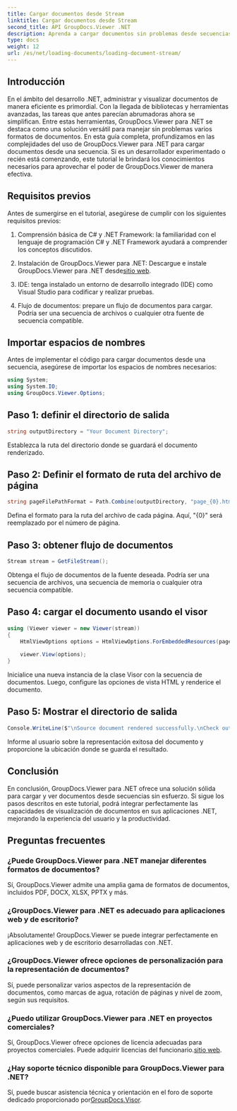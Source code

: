 ```yaml
---
title: Cargar documentos desde Stream
linktitle: Cargar documentos desde Stream
second_title: API GroupDocs.Viewer .NET
description: Aprenda a cargar documentos sin problemas desde secuencias utilizando GroupDocs.Viewer para .NET. Mejore sus aplicaciones .NET con potentes capacidades de visualización de documentos.
type: docs
weight: 12
url: /es/net/loading-documents/loading-document-stream/
---
```

## Introducción
En el ámbito del desarrollo .NET, administrar y visualizar documentos de manera eficiente es primordial. Con la llegada de bibliotecas y herramientas avanzadas, las tareas que antes parecían abrumadoras ahora se simplifican. Entre estas herramientas, GroupDocs.Viewer para .NET se destaca como una solución versátil para manejar sin problemas varios formatos de documentos. En esta guía completa, profundizamos en las complejidades del uso de GroupDocs.Viewer para .NET para cargar documentos desde una secuencia. Si es un desarrollador experimentado o recién está comenzando, este tutorial le brindará los conocimientos necesarios para aprovechar el poder de GroupDocs.Viewer de manera efectiva.
## Requisitos previos
Antes de sumergirse en el tutorial, asegúrese de cumplir con los siguientes requisitos previos:
1. Comprensión básica de C# y .NET Framework: la familiaridad con el lenguaje de programación C# y .NET Framework ayudará a comprender los conceptos discutidos.
   
2.  Instalación de GroupDocs.Viewer para .NET: Descargue e instale GroupDocs.Viewer para .NET desde[sitio web](https://releases.groupdocs.com/viewer/net/).
3. IDE: tenga instalado un entorno de desarrollo integrado (IDE) como Visual Studio para codificar y realizar pruebas.
4. Flujo de documentos: prepare un flujo de documentos para cargar. Podría ser una secuencia de archivos o cualquier otra fuente de secuencia compatible.

## Importar espacios de nombres
Antes de implementar el código para cargar documentos desde una secuencia, asegúrese de importar los espacios de nombres necesarios:
```csharp
using System;
using System.IO;
using GroupDocs.Viewer.Options;
```
## Paso 1: definir el directorio de salida
```csharp
string outputDirectory = "Your Document Directory";
```
Establezca la ruta del directorio donde se guardará el documento renderizado.
## Paso 2: Definir el formato de ruta del archivo de página
```csharp
string pageFilePathFormat = Path.Combine(outputDirectory, "page_{0}.html");
```
Defina el formato para la ruta del archivo de cada página. Aquí, "{0}" será reemplazado por el número de página.
## Paso 3: obtener flujo de documentos
```csharp
Stream stream = GetFileStream();
```
Obtenga el flujo de documentos de la fuente deseada. Podría ser una secuencia de archivos, una secuencia de memoria o cualquier otra secuencia compatible.
## Paso 4: cargar el documento usando el visor
```csharp
using (Viewer viewer = new Viewer(stream)) 
{
    HtmlViewOptions options = HtmlViewOptions.ForEmbeddedResources(pageFilePathFormat);
    
    viewer.View(options);
}
```
Inicialice una nueva instancia de la clase Visor con la secuencia de documentos. Luego, configure las opciones de vista HTML y renderice el documento.
## Paso 5: Mostrar el directorio de salida
```csharp
Console.WriteLine($"\nSource document rendered successfully.\nCheck output in {outputDirectory}.");
```
Informe al usuario sobre la representación exitosa del documento y proporcione la ubicación donde se guarda el resultado.

## Conclusión
En conclusión, GroupDocs.Viewer para .NET ofrece una solución sólida para cargar y ver documentos desde secuencias sin esfuerzo. Si sigue los pasos descritos en este tutorial, podrá integrar perfectamente las capacidades de visualización de documentos en sus aplicaciones .NET, mejorando la experiencia del usuario y la productividad.
## Preguntas frecuentes
### ¿Puede GroupDocs.Viewer para .NET manejar diferentes formatos de documentos?
Sí, GroupDocs.Viewer admite una amplia gama de formatos de documentos, incluidos PDF, DOCX, XLSX, PPTX y más.
### ¿GroupDocs.Viewer para .NET es adecuado para aplicaciones web y de escritorio?
¡Absolutamente! GroupDocs.Viewer se puede integrar perfectamente en aplicaciones web y de escritorio desarrolladas con .NET.
### ¿GroupDocs.Viewer ofrece opciones de personalización para la representación de documentos?
Sí, puede personalizar varios aspectos de la representación de documentos, como marcas de agua, rotación de páginas y nivel de zoom, según sus requisitos.
### ¿Puedo utilizar GroupDocs.Viewer para .NET en proyectos comerciales?
Sí, GroupDocs.Viewer ofrece opciones de licencia adecuadas para proyectos comerciales. Puede adquirir licencias del funcionario.[sitio web](https://purchase.groupdocs.com/temporary-license/).
### ¿Hay soporte técnico disponible para GroupDocs.Viewer para .NET?
 Sí, puede buscar asistencia técnica y orientación en el foro de soporte dedicado proporcionado por[GroupDocs.Visor](https://forum.groupdocs.com/c/viewer/9).